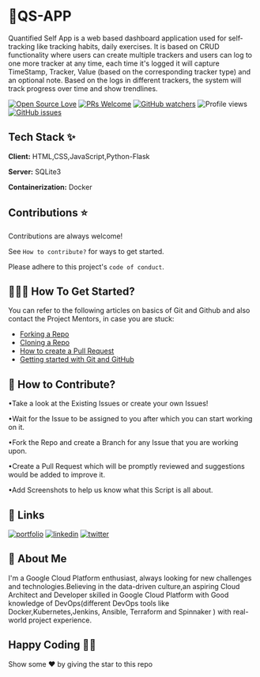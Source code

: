 
# 📌QS-APP

Quantified Self App is a web based dashboard application used for self­ tracking like tracking habits, daily exercises. It is based on CRUD functionality where users can create multiple trackers and users can log to one more tracker at any time, each time it's logged it will capture TimeStamp, Tracker, Value (based on the corresponding tracker type) and an optional note. Based on the logs in different trackers, the system will track progress over time and show trendlines.

[![Open Source Love](https://badges.frapsoft.com/os/v3/open-source.svg?v=103)](https://github.com/ellerbrock/open-source-badges/)
[![PRs Welcome](https://img.shields.io/badge/PRs-welcome-brightgreen.svg?style=flat-square)](https://makeapullrequest.com)
[![GitHub watchers](https://badgen.net/github/watchers/helloshiv01/QS-APP/)](https://GitHub.com/helloshiv01/QS-APP/watchers/)
![Profile views](https://gpvc.arturio.dev/helloshiv01)
[![GitHub issues](https://img.shields.io/github/issues/helloshiv01/QS-APP)](https://GitHub.com/helloshiv01/QS-APP/issues/)



## Tech Stack ✨

**Client:** HTML,CSS,JavaScript,Python-Flask

**Server:** SQLite3

**Containerization:** Docker



## Contributions ⭐

Contributions are always welcome!

See `How to contribute?` for ways to get started.

Please adhere to this project's `code of conduct`.


## 👨🏻‍💻 How To Get Started?

You can refer to the following articles on basics of Git and Github and also contact the Project Mentors, in case you are stuck:
- [Forking a Repo](https://help.github.com/en/github/getting-started-with-github/fork-a-repo)
- [Cloning a Repo](https://help.github.com/en/desktop/contributing-to-projects/creating-a-pull-request)
- [How to create a Pull Request](https://opensource.com/article/19/7/create-pull-request-github)
- [Getting started with Git and GitHub](https://towardsdatascience.com/getting-started-with-git-and-github-6fcd0f2d4ac6)
## 📝 How to Contribute? 

•Take a look at the Existing Issues or create your own Issues!

•Wait for the Issue to be assigned to you after which you can start working on it.

•Fork the Repo and create a Branch for any Issue that you are working upon.

•Create a Pull Request which will be promptly reviewed and suggestions would be added to improve it.

•Add Screenshots to help us know what this Script is all about.


## 🔗 Links
[![portfolio](https://img.shields.io/badge/my_portfolio-000?style=for-the-badge&logo=ko-fi&logoColor=white)](https://theycallmeshiv.bio.link//)
[![linkedin](https://img.shields.io/badge/linkedin-0A66C2?style=for-the-badge&logo=linkedin&logoColor=white)](https://www.linkedin.com/in/shiv-chaudhary-/)
[![twitter](https://img.shields.io/badge/twitter-1DA1F2?style=for-the-badge&logo=twitter&logoColor=white)](https://twitter.com/theycallmeshiv)


## 🚀 About Me
I'm a Google Cloud Platform enthusiast, always looking for new challenges and technologies.Believing in the data-driven culture,an aspiring Cloud Architect and Developer skilled in Google Cloud Platform with Good knowledge of DevOps(different DevOps tools like Docker,Kubernetes,Jenkins, Ansible, Terraform and Spinnaker ) with real-world project experience. 


## Happy Coding 👨‍💻


Show some ❤️  by giving the star to this repo

